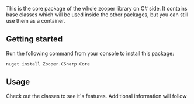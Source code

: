 This is the core package of the whole zooper library on C# side.
It contains base classes which will be used inside the other packages,
but you can still use them as a container.

## Getting started

Run the following command from your console to install this package:

`nuget install Zooper.CSharp.Core`

## Usage

Check out the classes to see it's features. Additional information will follow